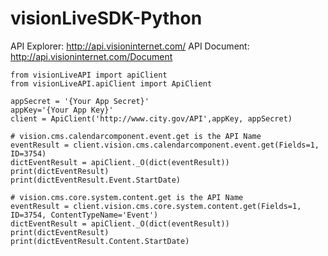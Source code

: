 # visionLiveSDK-Python

API Explorer: http://api.visioninternet.com/
API Document: http://api.visioninternet.com/Document

```
from visionLiveAPI import apiClient
from visionLiveAPI.apiClient import ApiClient

appSecret = '{Your App Secret}'
appKey='{Your App Key}'
client = ApiClient('http://www.city.gov/API',appKey, appSecret)

# vision.cms.calendarcomponent.event.get is the API Name
eventResult = client.vision.cms.calendarcomponent.event.get(Fields=1, ID=3754)
dictEventResult = apiClient._O(dict(eventResult))
print(dictEventResult)
print(dictEventResult.Event.StartDate)

# vision.cms.core.system.content.get is the API Name
eventResult = client.vision.cms.core.system.content.get(Fields=1, ID=3754, ContentTypeName='Event')
dictEventResult = apiClient._O(dict(eventResult))
print(dictEventResult)
print(dictEventResult.Content.StartDate)
```

